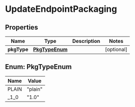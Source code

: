 # UpdateEndpointPackaging

## Properties
Name | Type | Description | Notes
------------ | ------------- | ------------- | -------------
**pkgType** | [**PkgTypeEnum**](#PkgTypeEnum) |  |  [optional]

<a name="PkgTypeEnum"></a>
## Enum: PkgTypeEnum
Name | Value
---- | -----
PLAIN | &quot;plain&quot;
_1_0 | &quot;1.0&quot;
